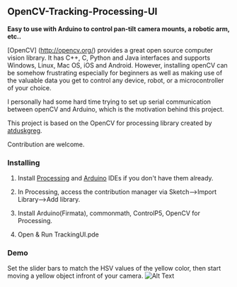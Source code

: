 ## OpenCV-Tracking-Processing-UI

**Easy to use with Arduino to control pan-tilt camera mounts, a robotic arm, etc..**

[OpenCV] (http://opencv.org/) provides a great open source computer vision library. It has C++, C, Python and Java interfaces and supports Windows, Linux, Mac OS, iOS and Android. However, installing openCV can be somehow frustrating especially for beginners as well as making use of the valuable data you get to control any device, robot, or a microcontroller of your choice.

I personally had some hard time trying to set up serial communication between openCV and Arduino, which is the motivation behind this project.

This project is based on the OpenCV for processing library created by [atduskgreg](https://github.com/atduskgreg/opencv-processing).

Contribution are welcome.
### Installing
1) Install [Processing](https://processing.org/download/) and [Arduino](https://www.arduino.cc/en/Main/Software) IDEs if you don't have them already.

2) In Processing, access the contribution manager via Sketch-->Import Library-->Add library.

3) Install Arduino(Firmata), commonmath, ControlP5, OpenCV for Processing.

4) Open & Run TrackingUI.pde
### Demo
Set the slider bars to match the HSV values of the yellow color, then start moving a yellow object infront of your camera.
![Alt Text](https://github.com/LilFinch/OpenCV-Tracking-Processing-UI/raw/master/TrackingUI/screenshots/Test_Yellow.PNG)

